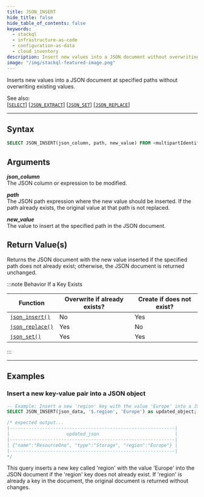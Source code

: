 ```yaml
---
title: JSON_INSERT
hide_title: false
hide_table_of_contents: false
keywords:
  - stackql
  - infrastructure-as-code
  - configuration-as-data
  - cloud inventory
description: Insert new values into a JSON document without overwriting existing data using SQL in StackQL.
image: "/img/stackql-featured-image.png"
---
```

Inserts new values into a JSON document at specified paths without overwriting existing values.

See also:  
[[`SELECT`]](/docs/language-spec/select) [[` JSON_EXTRACT `]](/docs/language-spec/functions/json/json_extract) [[` JSON_SET `]](/docs/language-spec/functions/json/json_set) [[` JSON_REPLACE `]](/docs/language-spec/functions/json/json_replace)

* * * 

## Syntax

```sql
SELECT JSON_INSERT(json_column, path, new_value) FROM <multipartIdentifier>;
```

## Arguments

__*json_column*__  
The JSON column or expression to be modified.

__*path*__  
The JSON path expression where the new value should be inserted. If the path already exists, the original value at that path is not replaced.

__*new_value*__  
The value to insert at the specified path in the JSON document.

## Return Value(s)
Returns the JSON document with the new value inserted if the specified path does not already exist; otherwise, the JSON document is returned unchanged.

:::note Behavior If a Key Exists

| Function                                                     | Overwrite if already exists? | Create if does not exist? |
|--------------------------------------------------------------|------------------------------|---------------------------|
| [`json_insert()`](/docs/language-spec/functions/json/json_insert) | No                           | Yes                       |
| [`json_replace()`](/docs/language-spec/functions/json/json_replace) | Yes                          | No                        |
| [`json_set()`](/docs/language-spec/functions/json/json_set)       | Yes                          | Yes                       |

:::

* * *

## Examples

### Insert a new key-value pair into a JSON object

```sql
-- Example: Insert a new 'region' key with the value 'Europe' into a JSON object
SELECT JSON_INSERT(json_data, '$.region', 'Europe') as updated_object;

/* expected output...
|-------------------------------------------------------------|
|                     updated_json                            |
|-------------------------------------------------------------|
| {"name":"ResourceOne", "type":"Storage", "region":"Europe"} |
|-------------------------------------------------------------|
*/
```

This query inserts a new key called 'region' with the value 'Europe' into the JSON document if the 'region' key does not already exist. If 'region' is already a key in the document, the original document is returned without changes.